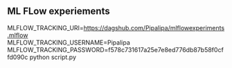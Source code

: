 ## ML FLow experiements

MLFLOW_TRACKING_URI=https://dagshub.com/Pipalipa/mlflowexperiments.mlflow \
MLFLOW_TRACKING_USERNAME=Pipalipa \
MLFLOW_TRACKING_PASSWORD=f578c731617a25e7e8ed776db87b58f0cffd090c python script.py